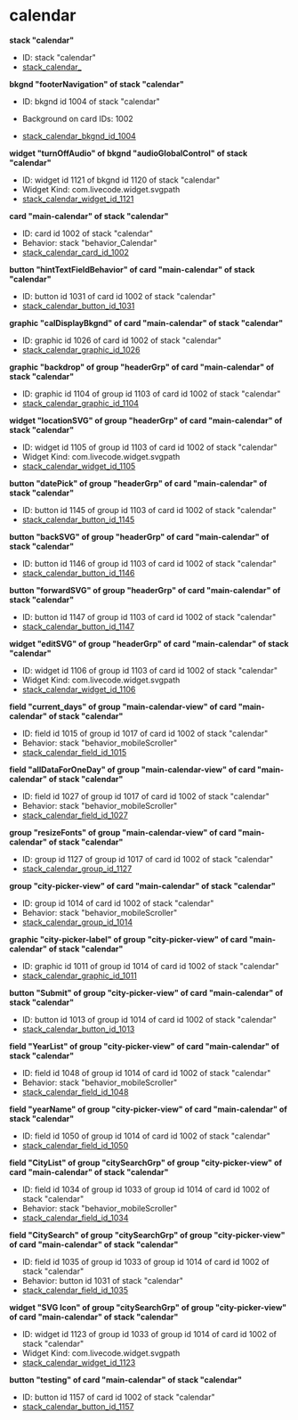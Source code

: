 # calendar
**stack "calendar"**
* ID: stack "calendar"
* [stack_calendar_](./../../ScriptTracker/modules/calendar_Scripts/stack_calendar_.livecodescript)

**bkgnd "footerNavigation" of stack "calendar"**
* ID: bkgnd id 1004 of stack "calendar"

* Background on card IDs: 1002
* [stack_calendar_bkgnd_id_1004](./../../ScriptTracker/modules/calendar_Scripts/stack_calendar_bkgnd_id_1004.livecodescript)

**widget "turnOffAudio" of bkgnd "audioGlobalControl" of stack "calendar"**
* ID: widget id 1121 of bkgnd id 1120 of stack "calendar"
* Widget Kind: com.livecode.widget.svgpath
* [stack_calendar_widget_id_1121](./../../ScriptTracker/modules/calendar_Scripts/stack_calendar_widget_id_1121.livecodescript)

**card "main-calendar" of stack "calendar"**
* ID: card id 1002 of stack "calendar"
* Behavior: stack "behavior_Calendar"
* [stack_calendar_card_id_1002](./../../ScriptTracker/modules/calendar_Scripts/stack_calendar_card_id_1002.livecodescript)

**button "hintTextFieldBehavior" of card "main-calendar" of stack "calendar"**
* ID: button id 1031 of card id 1002 of stack "calendar"
* [stack_calendar_button_id_1031](./../../ScriptTracker/modules/calendar_Scripts/stack_calendar_button_id_1031.livecodescript)

**graphic "calDisplayBkgnd" of card "main-calendar" of stack "calendar"**
* ID: graphic id 1026 of card id 1002 of stack "calendar"
* [stack_calendar_graphic_id_1026](./../../ScriptTracker/modules/calendar_Scripts/stack_calendar_graphic_id_1026.livecodescript)

**graphic "backdrop" of group "headerGrp" of card "main-calendar" of stack "calendar"**
* ID: graphic id 1104 of group id 1103 of card id 1002 of stack "calendar"
* [stack_calendar_graphic_id_1104](./../../ScriptTracker/modules/calendar_Scripts/stack_calendar_graphic_id_1104.livecodescript)

**widget "locationSVG" of group "headerGrp" of card "main-calendar" of stack "calendar"**
* ID: widget id 1105 of group id 1103 of card id 1002 of stack "calendar"
* Widget Kind: com.livecode.widget.svgpath
* [stack_calendar_widget_id_1105](./../../ScriptTracker/modules/calendar_Scripts/stack_calendar_widget_id_1105.livecodescript)

**button "datePick" of group "headerGrp" of card "main-calendar" of stack "calendar"**
* ID: button id 1145 of group id 1103 of card id 1002 of stack "calendar"
* [stack_calendar_button_id_1145](./../../ScriptTracker/modules/calendar_Scripts/stack_calendar_button_id_1145.livecodescript)

**button "backSVG" of group "headerGrp" of card "main-calendar" of stack "calendar"**
* ID: button id 1146 of group id 1103 of card id 1002 of stack "calendar"
* [stack_calendar_button_id_1146](./../../ScriptTracker/modules/calendar_Scripts/stack_calendar_button_id_1146.livecodescript)

**button "forwardSVG" of group "headerGrp" of card "main-calendar" of stack "calendar"**
* ID: button id 1147 of group id 1103 of card id 1002 of stack "calendar"
* [stack_calendar_button_id_1147](./../../ScriptTracker/modules/calendar_Scripts/stack_calendar_button_id_1147.livecodescript)

**widget "editSVG" of group "headerGrp" of card "main-calendar" of stack "calendar"**
* ID: widget id 1106 of group id 1103 of card id 1002 of stack "calendar"
* Widget Kind: com.livecode.widget.svgpath
* [stack_calendar_widget_id_1106](./../../ScriptTracker/modules/calendar_Scripts/stack_calendar_widget_id_1106.livecodescript)

**field "current_days" of group "main-calendar-view" of card "main-calendar" of stack "calendar"**
* ID: field id 1015 of group id 1017 of card id 1002 of stack "calendar"
* Behavior: stack "behavior_mobileScroller"
* [stack_calendar_field_id_1015](./../../ScriptTracker/modules/calendar_Scripts/stack_calendar_field_id_1015.livecodescript)

**field "allDataForOneDay" of group "main-calendar-view" of card "main-calendar" of stack "calendar"**
* ID: field id 1027 of group id 1017 of card id 1002 of stack "calendar"
* Behavior: stack "behavior_mobileScroller"
* [stack_calendar_field_id_1027](./../../ScriptTracker/modules/calendar_Scripts/stack_calendar_field_id_1027.livecodescript)

**group "resizeFonts" of group "main-calendar-view" of card "main-calendar" of stack "calendar"**
* ID: group id 1127 of group id 1017 of card id 1002 of stack "calendar"
* [stack_calendar_group_id_1127](./../../ScriptTracker/modules/calendar_Scripts/stack_calendar_group_id_1127.livecodescript)

**group "city-picker-view" of card "main-calendar" of stack "calendar"**
* ID: group id 1014 of card id 1002 of stack "calendar"
* Behavior: stack "behavior_mobileScroller"
* [stack_calendar_group_id_1014](./../../ScriptTracker/modules/calendar_Scripts/stack_calendar_group_id_1014.livecodescript)

**graphic "city-picker-label" of group "city-picker-view" of card "main-calendar" of stack "calendar"**
* ID: graphic id 1011 of group id 1014 of card id 1002 of stack "calendar"
* [stack_calendar_graphic_id_1011](./../../ScriptTracker/modules/calendar_Scripts/stack_calendar_graphic_id_1011.livecodescript)

**button "Submit" of group "city-picker-view" of card "main-calendar" of stack "calendar"**
* ID: button id 1013 of group id 1014 of card id 1002 of stack "calendar"
* [stack_calendar_button_id_1013](./../../ScriptTracker/modules/calendar_Scripts/stack_calendar_button_id_1013.livecodescript)

**field "YearList" of group "city-picker-view" of card "main-calendar" of stack "calendar"**
* ID: field id 1048 of group id 1014 of card id 1002 of stack "calendar"
* Behavior: stack "behavior_mobileScroller"
* [stack_calendar_field_id_1048](./../../ScriptTracker/modules/calendar_Scripts/stack_calendar_field_id_1048.livecodescript)

**field "yearName" of group "city-picker-view" of card "main-calendar" of stack "calendar"**
* ID: field id 1050 of group id 1014 of card id 1002 of stack "calendar"
* [stack_calendar_field_id_1050](./../../ScriptTracker/modules/calendar_Scripts/stack_calendar_field_id_1050.livecodescript)

**field "CityList" of group "citySearchGrp" of group "city-picker-view" of card "main-calendar" of stack "calendar"**
* ID: field id 1034 of group id 1033 of group id 1014 of card id 1002 of stack "calendar"
* Behavior: stack "behavior_mobileScroller"
* [stack_calendar_field_id_1034](./../../ScriptTracker/modules/calendar_Scripts/stack_calendar_field_id_1034.livecodescript)

**field "CitySearch" of group "citySearchGrp" of group "city-picker-view" of card "main-calendar" of stack "calendar"**
* ID: field id 1035 of group id 1033 of group id 1014 of card id 1002 of stack "calendar"
* Behavior: button id 1031 of stack "calendar"
* [stack_calendar_field_id_1035](./../../ScriptTracker/modules/calendar_Scripts/stack_calendar_field_id_1035.livecodescript)

**widget "SVG Icon" of group "citySearchGrp" of group "city-picker-view" of card "main-calendar" of stack "calendar"**
* ID: widget id 1123 of group id 1033 of group id 1014 of card id 1002 of stack "calendar"
* Widget Kind: com.livecode.widget.svgpath
* [stack_calendar_widget_id_1123](./../../ScriptTracker/modules/calendar_Scripts/stack_calendar_widget_id_1123.livecodescript)

**button "testing" of card "main-calendar" of stack "calendar"**
* ID: button id 1157 of card id 1002 of stack "calendar"
* [stack_calendar_button_id_1157](./../../ScriptTracker/modules/calendar_Scripts/stack_calendar_button_id_1157.livecodescript)

